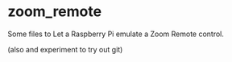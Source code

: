 zoom_remote
===========
Some files to Let a Raspberry Pi emulate a Zoom Remote control.

(also and experiment to try out git)
